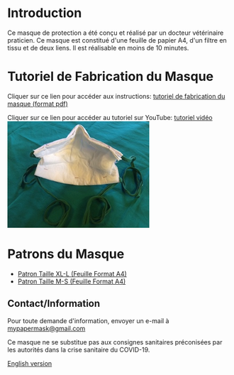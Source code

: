 # Introduction
Ce masque de protection a été conçu et réalisé par un docteur vétérinaire praticien. Ce masque est constitué d'une feuille de papier A4, d'un filtre en tissu et de deux liens. Il est réalisable en moins de 10 minutes. 

# Tutoriel de Fabrication du Masque
Cliquer sur ce lien pour accéder aux instructions: <a href="http://papermask.github.io/papermask/TutorielMasquePapier.pdf " target="_blank"> tutoriel de fabrication du masque (format pdf)</a>

Cliquer sur ce lien pour accéder au tutoriel sur YouTube: <a href="https://www.youtube.com/watch?v=clxBN6BWcx0 " target="_blank"> tutoriel vidéo </a>
<img src="masque.JPG" class="img-responsive" alt="">

# Patrons du Masque
* <a href="http://papermask.github.io/papermask/PatronMasque_Taille_XL-L.pdf" target="_blank"> Patron Taille XL-L  (Feuille Format A4) </a>
* <a href="http://papermask.github.io/papermask/PatronMasque_Taille_M-S.pdf" target="_blank"> Patron Taille M-S  (Feuille Format A4) </a>

## Contact/Information
Pour toute demande d'information, envoyer un e-mail à mypapermask@gmail.com

Ce masque ne se substitue pas aux consignes sanitaires préconisées par les autorités dans la crise sanitaire du COVID-19.

<a href="en.md">English version </a> 
